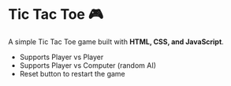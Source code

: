 # Tic Tac Toe 🎮

A simple Tic Tac Toe game built with **HTML, CSS, and JavaScript**.  
- Supports Player vs Player  
- Supports Player vs Computer (random AI)  
- Reset button to restart the game  

